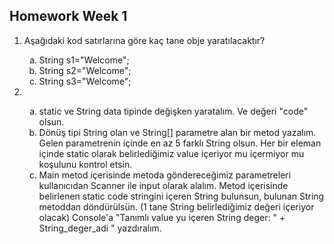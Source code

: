 ## Homework Week 1

<ol>
  <li> Aşağıdaki kod satırlarına göre kaç tane obje yaratılacaktır? </li>
    <ol type="a">
      <li> String s1="Welcome"; </li>
      <li> String s2="Welcome"; </li>
      <li> String s3="Welcome"; </li>
    </ol>
  <li> </li>
    <ol type="a">
      <li> static ve String data tipinde değişken yaratalım. Ve değeri "code" olsun. </li>
      <li> Dönüş tipi String olan ve String[] parametre alan bir metod yazalım. Gelen parametrenin içinde en az 5 farklı String olsun. 
      Her bir eleman içinde static olarak belirlediğimiz value içeriyor mu içermiyor mu koşulunu kontrol etsin.  </li>
      <li> Main metod içerisinde metoda göndereceğimiz parametreleri kullanıcıdan Scanner ile input olarak alalım. Metod içerisinde belirlenen 
     static code stringini içeren String bulunsun, bulunan String metoddan döndürülsün. (1 tane String belirlediğimiz değeri içeriyor olacak) 
     Console'a "Tanımlı value yu içeren String deger: " + String_deger_adi " yazdıralım. </li>
    </ol>
</ol>  
